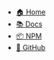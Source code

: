 <!-- docs/_navbar.md -->

* [🏠 Home](/)
* [📚 Docs](/)
* [📦 NPM](https://www.npmjs.com/package/markdownforge)
* [🐙 GitHub](https://github.com/rauofthameem/markdownforge)